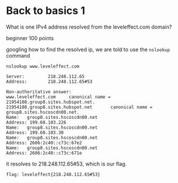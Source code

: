 #  Back to basics 1

What is one IPv4 address resolved from the leveleffect.com domain?

beginner 
100 points 

googling how to find the resolved ip, we are told to use the `nslookup` command 

```
nslookup www.leveleffect.com 

Server:         218.248.112.65
Address:        218.248.112.65#53

Non-authoritative answer:
www.leveleffect.com     canonical name = 21954108.group8.sites.hubspot.net.
21954108.group8.sites.hubspot.net       canonical name = group8.sites.hscoscdn00.net.
Name:   group8.sites.hscoscdn00.net
Address: 199.60.103.226
Name:   group8.sites.hscoscdn00.net
Address: 199.60.103.30
Name:   group8.sites.hscoscdn00.net
Address: 2606:2c40::c73c:67e2
Name:   group8.sites.hscoscdn00.net
Address: 2606:2c40::c73c:671e
```
it resolves to 218.248.112.65#53, which is our flag.

`flag: leveleffect{218.248.112.65#53}`

